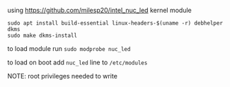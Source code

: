 using https://github.com/milesp20/intel_nuc_led kernel module

```
sudo apt install build-essential linux-headers-$(uname -r) debhelper dkms
sudo make dkms-install
```

to load module run `sudo modprobe nuc_led`

to load on boot add `nuc_led` line to `/etc/modules`

NOTE: root privileges needed to write
